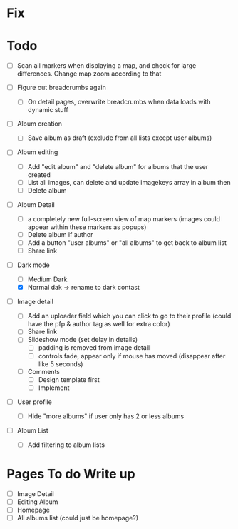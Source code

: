 # Fix

# Todo

- [ ] Scan all markers when displaying a map, and check for large differences. Change map zoom according to that

- [ ] Figure out breadcrumbs again

  - [ ] On detail pages, overwrite breadcrumbs when data loads with dynamic stuff

- [ ] Album creation

  - [ ] Save album as draft (exclude from all lists except user albums)

- [ ] Album editing

  - [ ] Add "edit album" and "delete album" for albums that the user created
  - [ ] List all images, can delete and update imagekeys array in album then
  - [ ] Delete album

- [ ] Album Detail

  - [ ] a completely new full-screen view of map markers (images could appear within these markers as popups)
  - [ ] Delete album if author
  - [ ] Add a button "user albums" or "all albums" to get back to album list
  - [ ] Share link

- [ ] Dark mode

  - [ ] Medium Dark
  - [x] Normal dak -> rename to dark contast

- [ ] Image detail

  - [ ] Add an uploader field which you can click to go to their profile (could have the pfp & author tag as well for extra color)
  - [ ] Share link
  - [ ] Slideshow mode (set delay in details)
    - [ ] padding is removed from image detail
    - [ ] controls fade, appear only if mouse has moved (disappear after like 5 seconds)
  - [ ] Comments
    - [ ] Design template first
    - [ ] Implement

- [ ] User profile

  - [ ] Hide "more albums" if user only has 2 or less albums

- [ ] Album List
  - [ ] Add filtering to album lists

# Pages To do Write up

- [ ] Image Detail
- [ ] Editing Album
- [ ] Homepage
- [ ] All albums list (could just be homepage?)

